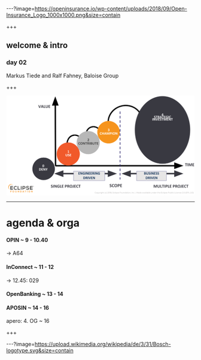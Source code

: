 ---?image=https://openinsurance.io/wp-content/uploads/2018/09/Open-Insurance_Logo_1000x1000.png&size=contain

+++
## welcome & intro
### day 02

Markus Tiede and Ralf Fahney, Baloise Group

+++

![](https://github.com/baloise/open-source/raw/master/docs/arc42/images/os-maturity-model.png)

---

# agenda & orga

#### OPIN ~ 9 - 10.40
-> A64
#### InConnect ~ 11 - 12

-> 12.45: 029 
#### OpenBanking ~ 13 - 14

#### APOSIN ~ 14 - 16

apero: 4. OG ~ 16

+++

---?image=https://upload.wikimedia.org/wikipedia/de/3/31/Bosch-logotype.svg&size=contain

